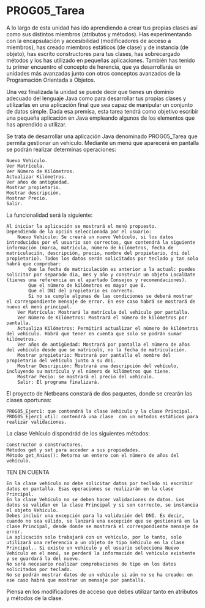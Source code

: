 # PROG05_Tarea

A lo largo de esta unidad has ido aprendiendo a crear tus propias clases así como sus distintos miembros (atributos y métodos). Has experimentando con la encapsulación y accesibilidad (modificadores de acceso a miembros), has creado miembros estáticos (de clase) y de instancia (de objeto), has escrito constructores para tus clases, has sobrecargado métodos y los has utilizado en pequeñas aplicaciones. También has tenido tu primer encuentro el concepto de herencia, que ya desarrollarás en unidades más avanzadas junto con otros conceptos avanzados de la Programación Orientada a Objetos.

Una vez finalizada la unidad se puede decir que tienes un dominio adecuado del lenguaje Java como para desarrollar tus propias clases y utilizarlas en una aplicación final que sea capaz de manipular un conjunto de datos simple. Dada esa premisa, esta tarea tendrá como objetivo escribir una pequeña aplicación en Java empleando algunos de los elementos que has aprendido a utilizar.

Se trata de desarrollar una aplicación Java denominado PROG05_Tarea que permita gestionar un vehículo.  Mediante un menú que aparecerá en pantalla se podrán realizar determinas operaciones:

    Nuevo Vehiculo.
    Ver Matrícula.
    Ver Número de Kilómetros.
    Actualizar Kilómetros.
    Ver años de antigüedad.
    Mostrar propietario.
    Mostrar descripción.
    Mostrar Precio.
    Salir.

La funcionalidad será la siguiente:

    Al iniciar la aplicación se mostrará el menú propuesto.
    Dependiendo de la opción seleccionada por el usuario:
        Nuevo Vehículo: Se creará un nuevo Vehículo, si los datos introducidos por el usuario son correctos, que contendrá la siguiente información (marca, matrícula, número de kilómetros, fecha de matriculación, descripción, precio, nombre del propietario, dni del propietario). Todos los datos serán solicitados por teclado y tan solo habrá que comprobar:
            Que la fecha de matriculación es anterior a la actual: puedes solicitar por separado dia, mes y año y construir un objeto LocalDate (tienes una referencia en el apartado Consejos y recomendaciones).
            Que el número de kilómetros es mayor que 0.
            Que el DNI del propietario es correcto.
            Si no se cumple algunas de las condiciones se deberá mostrar el correspondiente mensaje de error. En ese caso habrá se mostrará de nuevo el menú principal.
        Ver Matrícula: Mostrará la matrícula del vehículo por pantalla.
        Ver Número de Kilómetros: Mostrará el número de kilómetros por pantalla.
        Actualiza Kilómetros: Permitirá actualizar el número de kilómetros del vehículo. Habrá que tener en cuenta que solo se podrán sumar kilómetros.
        Ver años de antigüedad: Mostrará por pantalla el número de años del vehículo desde que se matriculó, no la fecha de matriculación.
        Mostrar propietario: Mostrará por pantalla el nombre del propietario del vehículo junto a su dni.
        Mostrar Descripción: Mostrará una descripción del vehículo, incluyendo su matrícula y el número de kilómetros que tiene.
        Mostrar Pecio: se mostrará el precio del vehículo.
        Salir: El programa finalizará.

El proyecto de Netbeans constará de dos paquetes, donde se crearán las clases oportunas:

    PROG05_Ejerc1: que contendrá la clase Vehiculo y la clase Principal.
    PROG05_Ejerc1_util: contendrá una clase  con un métodos estáticos para realizar validaciones.

La clase Vehículo dispondrád de los siguientes métodos:

    Constructor o constructores.
    Métodos get y set para acceder a sus propiedades.
    Método get_Anios(): Retorna un entero con el número de años del vehículo.

TEN EN CUENTA

    En la clase vehículo no debe solicitar datos por teclado ni escribir datos en pantalla. Esas operaciones se realizarán en la clase Principal.
    En la clase Vehículo no se deben hacer validaciones de datos. Los datos se validan en la clase Principal y si son correcto, se instancia el objeto Vehículo.
    Debes incluir una excepción para la validación del DNI. Es decir, cuando no sea válido, se lanzará una excepción que se gestionará en la clase Principal, desde donde se mostrará el correspondiente mensaje de error.
    La aplicación solo trabajará con un vehículo, por lo tanto, solo utilizará una referencia a un objeto de tipo Vehículo en la clase Principal.. Si existe un vehículo y el usuario selecciona Nuevo Vehículo en el menú, se perderá la información del vehículo existente y se guardará la del nuevo.
    No será necesario realizar comprobaciones de tipo en los datos solicitados por teclado.
    No se podrán mostrar datos de un vehículo si aún no se ha creado: en ese caso habrá que mostrar un mensaje por pantalla.

Piensa en los modificadores de acceso que debes utilizar tanto en atributos y métodos de la clase.

